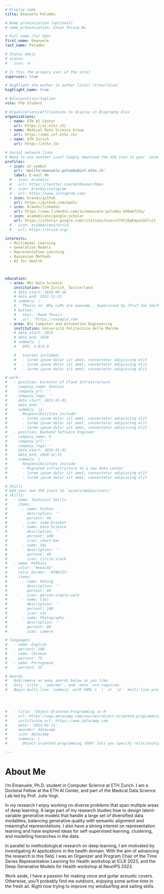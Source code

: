 ```yaml
---
# Display name
title: Emanuele Palumbo

# Name pronunciation (optional)
# name_pronunciation: Chien Shiung Wu

# Full name (for SEO)
first_name: Emanuele
last_name: Palumbo

# Status emoji
# status:
#   icon: ☕️

# Is this the primary user of the site?
superuser: true

# Highlight the author in author lists? (true/false)
highlight_name: true

# Role/position/tagline
role: PhD Student

# Organizations/Affiliations to display in Biography blox
organizations:
  - name: ETH AI Center 
    url: https://ai.ethz.ch/
  - name: Medical Data Science Group 
    url: https://mds.inf.ethz.ch/
  - name: ETH Zurich 
    url: https://ethz.ch/  

# Social network links
# Need to use another icon? Simply download the SVG icon to your `assets/media/icons/` folder.
profiles:
  - icon: at-symbol
    url: 'mailto:emanuele.palumbo@inf.ethz.ch'
    label: E-mail Me
  # - icon: brands/x
  #   url: https://twitter.com/GetResearchDev
  # - icon: brands/instagram
  #   url: https://www.instagram.com/
  - icon: brands/github
    url: https://github.com/epalu
  - icon: brands/linkedin
    url: https://www.linkedin.com/in/emanuele-palumbo-b90a6725a/
  - icon: academicons/google-scholar
    url: https://scholar.google.com/citations?user=Y7VFjEpEmyoC&hl=it
  # - icon: academicons/orcid
  #   url: https://orcid.org/

interests:
  - Multimodal Learning
  - Generative Models
  - Representation Learning
  - Baysesian Methods
  - AI for Health



education:
  - area: MSc Data Science
    institution: ETH Zurich, Switzerland
    # date_start: 2018-09-16
    # date_end: 2021-11-31
    # summary: |
    #   Thesis on _Why LLMs are awesome_. Supervised by [Prof Joe Smith](https://example.com). Presented papers at 5 IEEE conferences with the contributions being published in 2 Springer journals.
    # button:
    #   text: 'Read Thesis'
    #   url: 'https://example.com'
  - area: BSc Computer and Automation Engineering
    institution: Università Politecnica delle Marche
    # date_start: 2015
    # date_end: 2018
    # summary: |
    #   GPA: 3.8/4.0

    #   Courses included:
    #   - lorem ipsum dolor sit amet, consectetur adipiscing elit
    #   - lorem ipsum dolor sit amet, consectetur adipiscing elit
    #   - lorem ipsum dolor sit amet, consectetur adipiscing elit

# work:
#   - position: Director of Cloud Infrastructure
#     company_name: GenCoin
#     company_url: ''
#     company_logo: ''
#     date_start: 2021-01-01
#     date_end: ''
#     summary: |2-
#       Responsibilities include:
#       - lorem ipsum dolor sit amet, consectetur adipiscing elit
#       - lorem ipsum dolor sit amet, consectetur adipiscing elit
#       - lorem ipsum dolor sit amet, consectetur adipiscing elit
#   - position: Backend Software Engineer
#     company_name: X
#     company_url: ''
#     company_logo: ''
#     date_start: 2016-01-01
#     date_end: 2020-12-31
#     summary: |
#       Responsibilities include:
#       - Migrated infrastructure to a new data center
#       - lorem ipsum dolor sit amet, consectetur adipiscing elit
#       - lorem ipsum dolor sit amet, consectetur adipiscing elit

# Skills
# Add your own SVG icons to `assets/media/icons/`
# skills:
#   - name: Technical Skills
#     items:
#       - name: Python
#         description: ''
#         percent: 90
#         icon: code-bracket
#       - name: Data Science
#         description: ''
#         percent: 100
#         icon: chart-bar
#       - name: SQL
#         description: ''
#         percent: 40
#         icon: circle-stack
#   - name: Hobbies
#     color: '#eeac02'
#     color_border: '#f0bf23'
#     items:
#       - name: Hiking
#         description: ''
#         percent: 60
#         icon: person-simple-walk
#       - name: Cats
#         description: ''
#         percent: 100
#         icon: cat
#       - name: Photography
#         description: ''
#         percent: 80
#         icon: camera

# languages:
#   - name: English
#     percent: 100
#   - name: Chinese
#     percent: 75
#   - name: Portuguese
#     percent: 25

# Awards.
#   Add/remove as many awards below as you like.
#   Only `title`, `awarder`, and `date` are required.
#   Begin multi-line `summary` with YAML's `|` or `|2-` multi-line prefix and indent 2 spaces below.


  

#   - title: 'Object-Oriented Programming in R'
#     url: https://www.datacamp.com/courses/object-oriented-programming-with-s3-and-r6-in-r
#     certificate_url: https://www.datacamp.com
#     date: '2023-01-21'
#     awarder: datacamp
#     icon: datacamp
#     summary: |
#       Object-oriented programming (OOP) lets you specify relationships between functions and the objects that they can act on, helping you manage complexity in your code. This is an intermediate level course, providing an introduction to OOP, using the S3 and R6 systems. S3 is a great day-to-day R programming tool that simplifies some of the functions that you write. R6 is especially useful for industry-specific analyses, working with web APIs, and building GUIs.

---
```


# About Me

I’m Emanuele, Ph.D. student in Computer Science at ETH Zurich. I am a Doctoral Fellow at the ETH AI Center, and part of the Medical Data Science Lab led by Prof. Julia Vogt.

In my research I enjoy working on diverse problems that span multiple areas of deep learning. A large part of my research studies how to design latent-variable generative models that handle a large set of diversified data modalities, balancing generative quality with semantic alignment and meaningful representations. I also have a strong interest on representation learning and have explored ideas for self-supervised learning, clustering, and modelling hierarches in the data. 

In parallel to methodological research on deep learning, I am motivated by investigating AI applications in the health domain. With the aim of advancing the research in this field, I was an Organizer and Program Chair of the Time Series Representation Learning for Health workshop at ICLR 2023, and the Deep Generative Models for Health workshop at NeurIPS 2023. 

Work aside, I have a passion for making voice and guitar acousitc covers. Otherwise, you’ll probably find me outdoors, enjoying some active time in the fresh air. Right now trying to improve my windsurfing and sailing skills. 